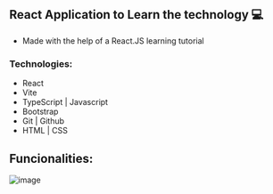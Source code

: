 ## React Application to Learn the technology 💻

* Made with the help of a React.JS learning tutorial

### Technologies:
* React
* Vite
* TypeScript | Javascript
* Bootstrap
* Git | Github
* HTML | CSS

## Funcionalities:
![image](https://github.com/user-attachments/assets/fe084ea0-8523-43d0-b7f4-4b7e0b823bb6)

